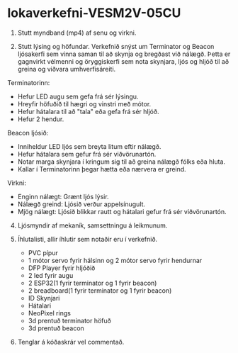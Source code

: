 # lokaverkefni-VESM2V-05CU

1. Stutt myndband (mp4) af senu og virkni.


2. Stutt lýsing og höfundar.
Verkefnið snýst um Terminator og Beacon ljósakerfi sem vinna saman til að skynja og bregðast við nálægð. Þetta er gagnvirkt vélmenni og öryggiskerfi sem nota skynjara, ljós og hljóð til að greina og viðvara umhverfisáreiti.

Terminatorinn:
  - Hefur LED augu sem gefa frá sér lýsingu.
  - Hreyfir höfuðið til hægri og vinstri með mótor.
  - Hefur hátalara til að "tala" eða gefa frá sér hljóð.
  - Hefur 2 hendur.

Beacon ljósið:
  - Inniheldur LED ljós sem breyta litum eftir nálægð.
  - Hefur hátalara sem gefur frá sér viðvörunartón.
  - Notar marga skynjara í kringum sig til að greina nálægð fólks eða hluta.
  - Kallar í Terminatorinn þegar hætta eða nærvera er greind.

Virkni:
  - Enginn nálægt: Grænt ljós lýsir.
  - Nálægð greind: Ljósið verður appelsínugult.
  - Mjög nálægt: Ljósið blikkar rautt og hátalari gefur frá sér viðvörunartón.

4. Ljósmyndir af mekaník, samsettningu á leikmunum.


5. Íhlutalisti, allir íhlutir sem notaðir eru í verkefnið.
   - PVC pípur
   - 1 mótor servo fyrir hálsinn og 2 mótor servo fyrir hendurnar
   - DFP Player fyrir hljóðið
   - 2 led fyrir augu 
   - 2 ESP32(1 fyrir terminator og 1 fyrir beacon)
   - 2 breadboard(1 fyrir terminator og 1 fyrir beacon)
   - ID Skynjari
   - Hátalari
   - NeoPixel rings
   - 3d prentuð terminator höfuð
   - 3d prentuð beacon

11. Tenglar á kóðaskrár vel commentað.
